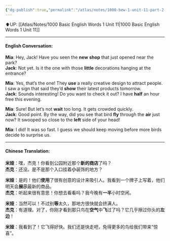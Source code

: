 ```yaml
---
{"dg-publish":true,"permalink":"/atlas/notes/1000-bew-1-unit-11-part-2-conversation/"}
---
```


⬆️UP: [[Atlas/Notes/1000 Basic English Words 1 Unit 11\|1000 Basic English Words 1 Unit 11]]

---

#### English Conversation:

**Mia**: Hey, Jack! Have you seen the **new** **shop** that just opened near the park?  
**Jack**: Not yet. Is it the one with those **little** decorations hanging at the entrance?

**Mia**: Yes, that’s the one! They **use** a really creative design to attract people. I saw a sign that said they’d **show** their latest products tomorrow.  
**Jack**: Sounds interesting! Do you want to check it out? I have **half** an hour free this evening.

**Mia**: Sure! But let’s not **wait** too long. It gets crowded quickly.  
**Jack**: Good point. By the way, did you see that bird **fly** through the **air** just now? It swooped so close to the **left** side of your head!

**Mia**: I did! It was so fast. I guess we should keep moving before more birds decide to surprise us.

---

#### Chinese Translation:

**米娅**：嘿，杰克！你看到公园附近那个**新的商店**了吗？  
**杰克**：还没。是不是那个入口挂着**小**装饰的地方？

**米娅**：是的！他们**使用**了很有创意的设计来吸引人。我看到一个牌子上写着，他们明天会**展示**最新的商品。  
**杰克**：听起来很有意思！你想去看看吗？我今晚有**一半**小时空闲。

**米娅**：当然可以！不过别**等**太久，那地方很快就会挤满人。  
**杰克**：有道理。对了，你刚才看到那只鸟在**空气**中**飞**过了吗？它几乎擦过你头的**左边**！

**米娅**：我看到了！它飞得好快。我们还是快走吧，免得更多的鸟给我们带来“惊喜”。